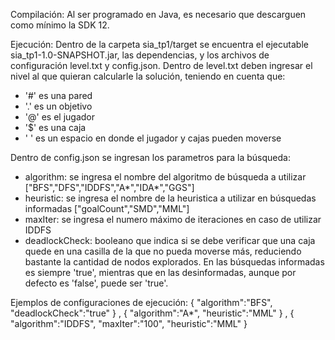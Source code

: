 Compilación:
Al ser programado en Java, es necesario que descarguen como mínimo la SDK 12.

Ejecución:
Dentro de la carpeta sia_tp1/target se encuentra el ejecutable sia_tp1-1.0-SNAPSHOT.jar, las dependencias, y los archivos de configuración level.txt y config.json.
Dentro de level.txt deben ingresar el nivel al que quieran calcularle la solución, teniendo en cuenta que:
  - '#' es una pared
  - '.' es un objetivo
  - '@' es el jugador
  - '$' es una caja
  - ' ' es un espacio en donde el jugador y cajas pueden moverse
 
Dentro de config.json se ingresan los parametros para la búsqueda:
 - algorithm: se ingresa el nombre del algoritmo de búsqueda a utilizar ["BFS","DFS","IDDFS","A*","IDA*","GGS"]
 - heuristic: se ingresa el nombre de la heuristica a utilizar en búsquedas informadas ["goalCount","SMD","MML"]
 - maxIter: se ingresa el numero máximo de iteraciones en caso de utilizar IDDFS
 - deadlockCheck: booleano que indica si se debe verificar que una caja quede en una casilla de la que no pueda moverse más, reduciendo bastante la cantidad de nodos        explorados. En las búsquedas informadas es siempre 'true', mientras que en las desinformadas, aunque por defecto es 'false', puede ser 'true'.


Ejemplos de configuraciones de ejecución:
{
  "algorithm":"BFS",
  "deadlockCheck":"true"
}
,
{
  "algorithm":"A*",
  "heuristic":"MML"
}
,
{
  "algorithm":"IDDFS",
  "maxIter":"100",
  "heuristic":"MML"
}
